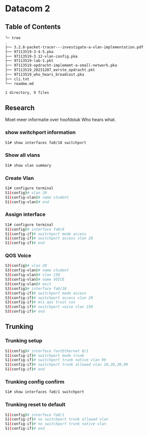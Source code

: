 # Datacom 2

## Table of Contents

```bash
╰─ tree                                                                                                                    ─╯
.
├── 3.2.8-packet-tracer---investigate-a-vlan-implementation.pdf
├── 97113519-3-4-5.pka
├── 97113519-3.12-vlan-config.pka
├── 97113519-lab-1.pkt
├── 97113519-opdracht-implememt-a-small-network.pka
├── 97113519_20231207_eerste_opdracht.pkt
├── 97113519_who_hears_broadcast.pka
├── cli.txt
└── readme.md

1 directory, 9 files


```

## Research

Moet meer informatie over hoofdstuk Who hears what.

### show switchport information

```bash
S1# show interfaces fa0/18 switchport

```

### Show all vlans

```bash
S1# show vlan summary

```

### Create Vlan

```bash
S1# configure terminal
S1(config)# vlan 20
S1(config-vlan)# name student
S1(config-vlan)# end

```

### Assign interface

```bash
S1# configure terminal
S1(config)# interface fa0/6
S1(config-if)# switchport mode access
S1(config-if)# switchport access vlan 20
S1(config-if)# end
```

### QOS Voice

```bash
S3(config)# vlan 20
S3(config-vlan)# name student
S3(config-vlan)# vlan 150
S3(config-vlan)# name VOICE
S3(config-vlan)# exit
S3(config)# interface fa0/18
S3(config-if)# switchport mode access
S3(config-if)# switchport access vlan 20
S3(config-if)# mls qos trust cos
S3(config-if)# switchport voice vlan 150
S3(config-if)# end
```

## Trunking

### Trunking setup

```bash
S1(config)# interface fastEthernet 0/1
S1(config-if)# switchport mode trunk
S1(config-if)# switchport trunk native vlan 99
S1(config-if)# switchport trunk allowed vlan 10,20,30,99
S1(config-if)# end
```

### Trunking config confirm

```bash
S1# show interfaces fa0/1 switchport
```

### Trunking reset to default

```bash
S1(config)# interface fa0/1
S1(config-if)# no switchport trunk allowed vlan
S1(config-if)# no switchport trunk native vlan
S1(config-if)# end

```
